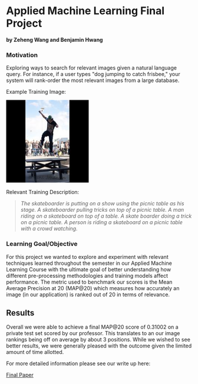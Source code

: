 # Applied Machine Learning Final Project
**by Zeheng Wang and Benjamin Hwang**

### Motivation ###

Exploring ways to search for relevant images given a natural language query. For instance, if a user types "dog jumping to catch frisbee," your system will rank-order the most relevant images from a large database.

Example Training Image:

![image](https://github.com/bhwan1118/amlfinalproject/blob/master/Sample%20Training%20Image.jpg)

Relevant Training Description:

> *The skateboarder is putting on a show using the picnic table as his stage.
A skateboarder pulling tricks on top of a picnic table.
A man riding on a skateboard on top of a table.
A skate boarder doing a trick on a picnic table.
A person is riding a skateboard on a picnic table with a crowd watching.*

### Learning Goal/Objective ###

For this project we wanted to explore and experiment with relevant techniques learned throughout the semester in our Applied Machine Learning Course with the ultimate goal of better understanding how different pre-processing methodologies and training models affect performance. The metric used to benchmark our scores is the Mean Average Precision at 20 (MAP@20) which measures how accurately an image (in our application) is ranked out of 20 in terms of relevance.

## Results ##

Overall we were able to achieve a final MAP@20 score of 0.31002 on a private test set scored by our professor. This translates to an our image rankings being off on average by about 3 positions. While we wished to see better results, we were generally pleased with the outcome given the limited amount of time allotted.


For more detailed information please see our write up here: 

[Final Paper](https://github.com/bhwan1118/amlfinalproject/blob/master/FA19_AML_Final.pdf)




